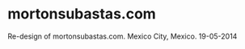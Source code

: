 mortonsubastas.com
==================

Re-design of mortonsubastas.com. Mexico City, Mexico. 19-05-2014
